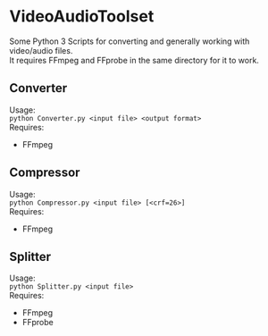 # VideoAudioToolset
Some Python 3 Scripts for converting and generally working with video/audio files.  
It requires FFmpeg and FFprobe in the same directory for it to work.

## Converter
Usage:  
`python Converter.py <input file> <output format>`  
Requires:  
* FFmpeg

## Compressor
Usage:  
`python Compressor.py <input file> [<crf=26>]`  
Requires:  
* FFmpeg

## Splitter
Usage:  
`python Splitter.py <input file>`  
Requires:  
* FFmpeg  
* FFprobe
